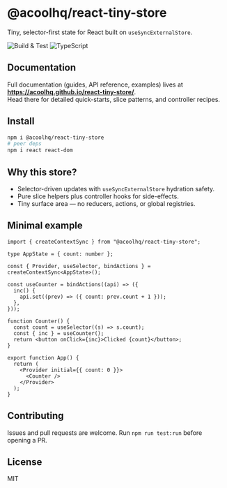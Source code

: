 # @acoolhq/react-tiny-store

Tiny, selector-first state for React built on `useSyncExternalStore`.

![Build & Test](https://github.com/acoolhq/react-tiny-store/actions/workflows/ci.yml/badge.svg?branch=main)
![TypeScript](https://github.com/acoolhq/react-tiny-store/actions/workflows/types.yml/badge.svg?branch=main)

## Documentation

Full documentation (guides, API reference, examples) lives at **https://acoolhq.github.io/react-tiny-store/**.  
Head there for detailed quick-starts, slice patterns, and controller recipes.

## Install

```bash
npm i @acoolhq/react-tiny-store
# peer deps
npm i react react-dom
```

## Why this store?

- Selector-driven updates with `useSyncExternalStore` hydration safety.
- Pure slice helpers plus controller hooks for side-effects.
- Tiny surface area — no reducers, actions, or global registries.

## Minimal example

```tsx
import { createContextSync } from "@acoolhq/react-tiny-store";

type AppState = { count: number };

const { Provider, useSelector, bindActions } = createContextSync<AppState>();

const useCounter = bindActions((api) => ({
  inc() {
    api.set((prev) => ({ count: prev.count + 1 }));
  },
}));

function Counter() {
  const count = useSelector((s) => s.count);
  const { inc } = useCounter();
  return <button onClick={inc}>Clicked {count}</button>;
}

export function App() {
  return (
    <Provider initial={{ count: 0 }}>
      <Counter />
    </Provider>
  );
}
```

## Contributing

Issues and pull requests are welcome. Run `npm run test:run` before opening a PR.

## License

MIT
